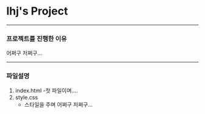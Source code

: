 # lhj's Project

---

### 프로젝트를 진행한 이유

어쩌구 저쩌구...

---

### 파일설명

1. index.html -첫 파일이며....
2. style.css
   - 스타일을 주며 어쩌구 저쩌구...
